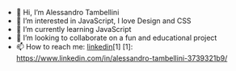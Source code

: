- 👋 Hi, I’m Alessandro Tambellini
- 👀 I’m interested in JavaScript, I love Design and CSS
- 🌱 I’m currently learning JavaScript
- 💞️ I’m looking to collaborate on a fun and educational project
- 📫 How to reach me: [linkedin](https://github.com/AlessandroTambellini/AlessandroTambellini/files/7729008/linkedin.pdf)[1]
[1]: https://www.linkedin.com/in/alessandro-tambellini-3739321b9/


<!---
AlessandroTambellini/AlessandroTambellini is a ✨ special ✨ repository because its `README.md` (this file) appears on your GitHub profile.
You can click the Preview link to take a look at your changes.
--->
